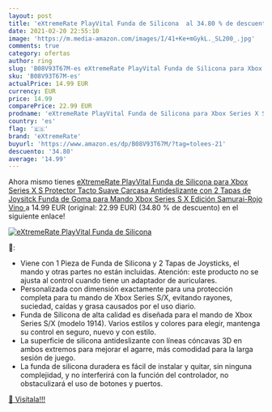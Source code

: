 ```yaml
---
layout: post
title: 'eXtremeRate PlayVital Funda de Silicona  al 34.80 % de descuento'
date: 2021-02-20 22:55:10
image: 'https://m.media-amazon.com/images/I/41+Ke+mGykL._SL200_.jpg'
comments: true
category: ofertas
author: ring
slug: 'B08V93T67M-es eXtremeRate PlayVital Funda de Silicona para Xbox Series X...'
sku: 'B08V93T67M-es'
actualPrice: 14.99 EUR
currency: EUR
price: 14.99
comparePrice: 22.99 EUR
prodname: 'eXtremeRate PlayVital Funda de Silicona para Xbox Series X S Protector Tacto Suave Carcasa Antideslizante con 2 Tapas de Joysitck Funda de Goma para Mando Xbox Series S X Edición Samurai-Rojo Vino '
country: 'es'
flag: '🇪🇸'
brand: 'eXtremeRate'
buyurl: 'https://www.amazon.es/dp/B08V93T67M/?tag=tolees-21'
descuento: '34.80'
average: '14.99'
---
```


Ahora mismo tienes [eXtremeRate PlayVital Funda de Silicona para Xbox Series X S Protector Tacto Suave Carcasa Antideslizante con 2 Tapas de Joysitck Funda de Goma para Mando Xbox Series S X Edición Samurai-Rojo Vino ](https://www.amazon.es/dp/B08V93T67M/?tag=tolees-21) a 14.99 EUR (original: 22.99 EUR) (34.80 %  de descuento) en el siguiente enlace!

[![eXtremeRate PlayVital Funda de Silicona ](https://m.media-amazon.com/images/I/41+Ke+mGykL._SL200_.jpg)](https://www.amazon.es/dp/B08V93T67M/?tag=tolees-21)

🔎:

- Viene con 1 Pieza de Funda de Silicona y 2 Tapas de Joysticks, el mando y otras partes no están incluidas. Atención: este producto no se ajusta al control cuando tiene un adaptador de auriculares.
- Personalizada con dimensión exactamente para una protección completa para tu mando de Xbox Series S/X, evitando rayones, suciedad, caídas y grasa causados por el uso diario.
- Funda de Silicona de alta calidad es diseñada para el mando de Xbox Series S/X (modelo 1914). Varios estilos y colores para elegir, mantenga su control en seguro, nuevo y con estilo.
- La superficie de silicona antideslizante con líneas cóncavas 3D en ambos extremos para mejorar el agarre, más comodidad para la larga sesión de juego.
- La funda de silicona duradera es fácil de instalar y quitar, sin ninguna complejidad, y no interferirá con la función del controlador, no obstaculizará el uso de botones y puertos.

[🛒 Visítala!!!](https://www.amazon.es/dp/B08V93T67M/?tag=tolees-21)
